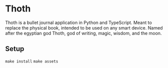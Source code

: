# Thoth

Thoth is a bullet journal application in Python and TypeScript. Meant to replace the physical book,
intended to be used on any smart device. Named after the egyptian god Thoth, god of writing,
magic, wisdom, and the moon.

## Setup

``make install``
``make assets``
